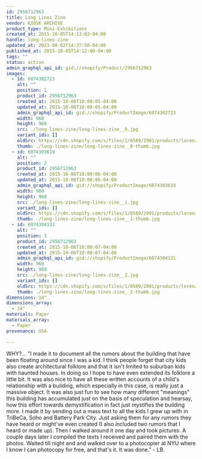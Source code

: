 ```yaml
---
id: 2956712963
title: Long Lines Zine
vendor: KIOSK ARCHIVE
product_type: Mini-Exhibitions
created_at: 2015-10-05T14:13:02-04:00
handle: long-lines-zine
updated_at: 2023-08-02T14:37:56-04:00
published_at: 2015-10-05T14:12:00-04:00
tags: ""
status: active
admin_graphql_api_id: gid://shopify/Product/2956712963
images:
  - id: 6074302723
    alt: ""
    position: 1
    product_id: 2956712963
    created_at: 2015-10-06T10:00:05-04:00
    updated_at: 2015-10-06T10:00:05-04:00
    admin_graphql_api_id: gid://shopify/ProductImage/6074302723
    width: 960
    height: 960
    src: ./long-lines-zine/long-lines-zine__0.jpg
    variant_ids: []
    oldSrc: https://cdn.shopify.com/s/files/1/0589/2901/products/lorenzo1-X2.jpg?v=1444140005
    thumb: ./long-lines-zine/long-lines-zine__0-thumb.jpg
  - id: 6074303619
    alt: ""
    position: 2
    product_id: 2956712963
    created_at: 2015-10-06T10:00:06-04:00
    updated_at: 2015-10-06T10:00:06-04:00
    admin_graphql_api_id: gid://shopify/ProductImage/6074303619
    width: 960
    height: 960
    src: ./long-lines-zine/long-lines-zine__1.jpg
    variant_ids: []
    oldSrc: https://cdn.shopify.com/s/files/1/0589/2901/products/lorenzo2-X2.jpg?v=1444140006
    thumb: ./long-lines-zine/long-lines-zine__1-thumb.jpg
  - id: 6074304131
    alt: ""
    position: 3
    product_id: 2956712963
    created_at: 2015-10-06T10:00:07-04:00
    updated_at: 2015-10-06T10:00:07-04:00
    admin_graphql_api_id: gid://shopify/ProductImage/6074304131
    width: 960
    height: 960
    src: ./long-lines-zine/long-lines-zine__2.jpg
    variant_ids: []
    oldSrc: https://cdn.shopify.com/s/files/1/0589/2901/products/lorenzo3-X2.jpg?v=1444140007
    thumb: ./long-lines-zine/long-lines-zine__2-thumb.jpg
dimensions: 14"
dimensions_array:
  - 14"
materials: Paper
materials_array:
  - Paper
provenance: USA

---
```


WHY?... "I made it to document all the rumors about the building that have been floating around since I was a kid. I think people forget that city kids also create architectural folklore and that it isn't limited to suburban kids with haunted houses. In doing so I hope to have even extended its folklore a little bit. It was also nice to have all these written accounts of a child's relationship with a building, which especially in this case, is really just a massive object. It was also just fun to see how many different "meanings" this building has accumulated just on the basis of speculation and hearsay, how this effort towards demystification in fact just mystifies the building more. I made it by sending out a mass text to all the kids I grew up with in TriBeCa, Soho and Battery Park City. Just asking them for any rumors they have heard or might've even created (I also included two rumors that I heard or made up). Then I walked around it one day and took pictures. A couple days later I compiled the texts I received and paired them with the photos. Waited till night and and walked over to a photocopier at NYU where I know I can photocopy for free, and that's it. It was done." - LB.